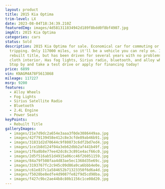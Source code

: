 ```yaml
---
layout: product
title: 2015 Kia Optima
trim-level: LX
date: 2023-08-04T18:34:39.210Z
featuredImg: images/4d581311834942d189f8bdd0f8bf4907.jpg
imgAlt: 2015 Kia Optima
categories: cars
status: Sold
description: 2﻿015 Kia Optima for sale. Economical car for commuting or
  tripping. Only 117000 miles, so it'll be a vehicle you can rely on. Is a
  rebuilt title, but has been driven for several years with no problems. Black
  cloth interior. Has fog lights, Sirius radio, bluetooth, and alloy wheels.
  Stop by and take a test drive or apply for financing today!
price: 6899
vin: KNAGM4A78F5613868
mileage: 117227
msrp: 9200
features:
  - Alloy Wheels
  - Fog Lights
  - Sirius Satellite Radio
  - Bluetooth
  - 2.4L Engine
  - Power Seats
keyPoints:
  - Rebuilt Title
galleryImages:
  - images/21e7d9dc2a654e3aaa3f0de3086449aa.jpg
  - images/42f79139458e412c8e3cfde89ab46b91.jpg
  - images/31831d2d70644c9f80873c6df2bd7ed4.jpg
  - images/1ce1b8d124f04a3eb62dbb2af441b49f.jpg
  - images/1f6a8b8e77ee42dc8c3c891e4acf66c0.jpg
  - images/2d5f516ab51d4915a06cc46f26051159.jpg
  - images/84a79f508faa4d83ae5ec1368d35e69c.jpg
  - images/3193767fc2c945c09d86a9ca6bbb4e0e.jpg
  - images/c61e837c1a584652b71323350f6d6a4d.jpg
  - images/f5028be8edfe4d9087fe82f9d5cd98ba.jpg
  - images/f427c9bc2ae44b8c80b1156c1ce08d20.jpg
---
```

